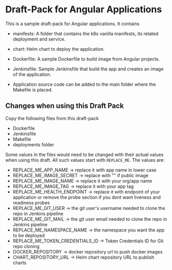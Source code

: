 # Draft-Pack for Angular Applications

This is a sample draft-pack for Angular applications. It contains

- manifests: A folder that contains the k8s vanilla manifests, its related deployment and service.

- chart: Helm chart to deploy the application.

- Dockerfile: A sample Dockerfile to build image from Angular projects.

- Jenkinsfile: Sample Jenkinsfile that build the app and creates an image of the application.

- Application source code can be added to the main folder where the Makefile is placed.


## Changes when using this Draft Pack

Copy the following files from this draft-pack
- Dockerfile
- Jenkinsfile
- Makefile
- deployments folder

Some values in the files would need to be changed with their actual values when using this draft. All such values start with `REPLACE_ME`. The values are:

- REPLACE_ME_APP_NAME  -> replace it with app name in lower case
- REPLACE_ME_IMAGE_SECRET  -> replace with "" if public image
- REPLACE_ME_IMAGE_NAME  -> replace it with your org/app name
- REPLACE_ME_IMAGE_TAG  -> replace it with your app tag
- REPLACE_ME_HEALTH_ENDPOINT  -> replace it with endpoint of your application or remove the probe section if you dont want liveness and readiness probes
- REPLACE_ME_GIT_USER  -> the git user's username needed to clone the repo in Jenkins pipeline
- REPLACE_ME_GIT_MAIL  -> the git user email needed to clone the repo in Jenkins pipeline
- REPLACE_ME_NAMESPACE_NAME  -> the namespace you want the app to be deployed
- REPLACE_ME_TOKEN_CREDENTIALS_ID -> Token Credentials ID for Git repo cloning
- DOCKER_REPOSITORY -> docker repository url to push docker images
- CHART_REPOSITORY_URL -> Helm chart repository URL to publish charts
